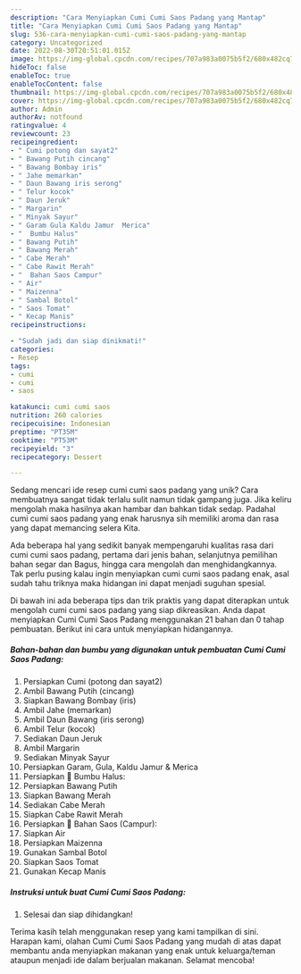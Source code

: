 ```yaml
---
description: "Cara Menyiapkan Cumi Cumi Saos Padang yang Mantap"
title: "Cara Menyiapkan Cumi Cumi Saos Padang yang Mantap"
slug: 536-cara-menyiapkan-cumi-cumi-saos-padang-yang-mantap
category: Uncategorized
date: 2022-08-30T20:51:01.015Z
image: https://img-global.cpcdn.com/recipes/707a983a0075b5f2/680x482cq70/cumi-cumi-saos-padang-foto-resep-utama.jpg
hideToc: false
enableToc: true
enableTocContent: false
thumbnail: https://img-global.cpcdn.com/recipes/707a983a0075b5f2/680x482cq70/cumi-cumi-saos-padang-foto-resep-utama.jpg
cover: https://img-global.cpcdn.com/recipes/707a983a0075b5f2/680x482cq70/cumi-cumi-saos-padang-foto-resep-utama.jpg
author: Admin
authorAv: notfound
ratingvalue: 4
reviewcount: 23
recipeingredient:
- " Cumi potong dan sayat2"
- " Bawang Putih cincang"
- " Bawang Bombay iris"
- " Jahe memarkan"
- " Daun Bawang iris serong"
- " Telur kocok"
- " Daun Jeruk"
- " Margarin"
- " Minyak Sayur"
- " Garam Gula Kaldu Jamur  Merica"
- "  Bumbu Halus"
- " Bawang Putih"
- " Bawang Merah"
- " Cabe Merah"
- " Cabe Rawit Merah"
- "  Bahan Saos Campur"
- " Air"
- " Maizenna"
- " Sambal Botol"
- " Saos Tomat"
- " Kecap Manis"
recipeinstructions:

- "Sudah jadi dan siap dinikmati!"
categories:
- Resep
tags:
- cumi
- cumi
- saos

katakunci: cumi cumi saos 
nutrition: 260 calories
recipecuisine: Indonesian
preptime: "PT35M"
cooktime: "PT53M"
recipeyield: "3"
recipecategory: Dessert

---
```





Sedang mencari ide resep cumi cumi saos padang yang unik? Cara membuatnya sangat tidak terlalu sulit namun tidak gampang juga. Jika keliru mengolah maka hasilnya akan hambar dan bahkan tidak sedap. Padahal cumi cumi saos padang yang enak harusnya sih memiliki aroma dan rasa yang dapat memancing selera Kita.





Ada beberapa hal yang sedikit banyak mempengaruhi kualitas rasa dari cumi cumi saos padang, pertama dari jenis bahan, selanjutnya pemilihan bahan segar dan Bagus, hingga cara mengolah dan menghidangkannya. Tak perlu pusing kalau ingin menyiapkan cumi cumi saos padang enak,      asal sudah tahu triknya maka hidangan ini dapat menjadi suguhan spesial.





















Di bawah ini ada beberapa tips dan trik praktis yang dapat diterapkan untuk mengolah cumi cumi saos padang yang siap dikreasikan. Anda dapat menyiapkan Cumi Cumi Saos Padang menggunakan 21 bahan dan 0 tahap pembuatan. Berikut ini cara untuk menyiapkan hidangannya.

<!--inarticleads1-->

##### Bahan-bahan dan bumbu yang digunakan untuk pembuatan Cumi Cumi Saos Padang:

1. Persiapkan  Cumi (potong dan sayat2)
1. Ambil  Bawang Putih (cincang)
1. Siapkan  Bawang Bombay (iris)
1. Ambil  Jahe (memarkan)
1. Ambil  Daun Bawang (iris serong)
1. Ambil  Telur (kocok)
1. Sediakan  Daun Jeruk
1. Ambil  Margarin
1. Sediakan  Minyak Sayur
1. Persiapkan  Garam, Gula, Kaldu Jamur &amp; Merica
1. Persiapkan  🎉 Bumbu Halus:
1. Persiapkan  Bawang Putih
1. Siapkan  Bawang Merah
1. Sediakan  Cabe Merah
1. Siapkan  Cabe Rawit Merah
1. Persiapkan  🎉 Bahan Saos (Campur):
1. Siapkan  Air
1. Persiapkan  Maizenna
1. Gunakan  Sambal Botol
1. Siapkan  Saos Tomat
1. Gunakan  Kecap Manis




<!--inarticleads2-->

##### Instruksi untuk buat Cumi Cumi Saos Padang:


1. Selesai dan siap dihidangkan!



Terima kasih telah menggunakan resep yang kami tampilkan di sini. Harapan kami, olahan Cumi Cumi Saos Padang yang mudah di atas dapat membantu anda menyiapkan makanan yang enak untuk keluarga/teman ataupun menjadi ide dalam berjualan makanan. Selamat mencoba!
